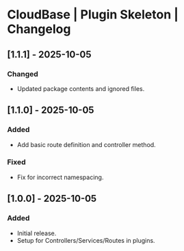 # CloudBase | Plugin Skeleton | Changelog

## [1.1.1] - 2025-10-05
### Changed
- Updated package contents and ignored files.

## [1.1.0] - 2025-10-05
### Added
- Add basic route definition and controller method.

### Fixed
- Fix for incorrect namespacing.

## [1.0.0] - 2025-10-05
### Added
- Initial release.
- Setup for Controllers/Services/Routes in plugins.